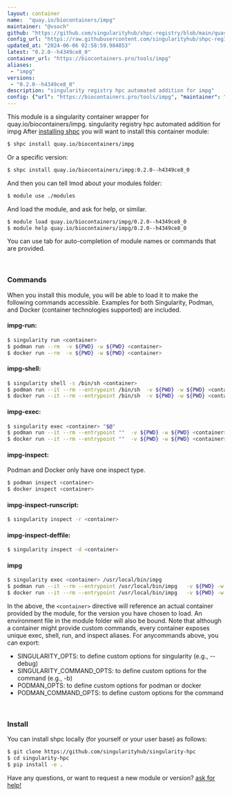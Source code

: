 ```yaml
---
layout: container
name:  "quay.io/biocontainers/impg"
maintainer: "@vsoch"
github: "https://github.com/singularityhub/shpc-registry/blob/main/quay.io/biocontainers/impg/container.yaml"
config_url: "https://raw.githubusercontent.com/singularityhub/shpc-registry/main/quay.io/biocontainers/impg/container.yaml"
updated_at: "2024-06-06 02:58:59.984853"
latest: "0.2.0--h4349ce8_0"
container_url: "https://biocontainers.pro/tools/impg"
aliases:
 - "impg"
versions:
 - "0.2.0--h4349ce8_0"
description: "singularity registry hpc automated addition for impg"
config: {"url": "https://biocontainers.pro/tools/impg", "maintainer": "@vsoch", "description": "singularity registry hpc automated addition for impg", "latest": {"0.2.0--h4349ce8_0": "sha256:6cdafc0ab3c61e21416922011fd5a3a0a4c1d747503bacd3d9f70e6fa99b02ae"}, "tags": {"0.2.0--h4349ce8_0": "sha256:6cdafc0ab3c61e21416922011fd5a3a0a4c1d747503bacd3d9f70e6fa99b02ae"}, "docker": "quay.io/biocontainers/impg", "aliases": {"impg": "/usr/local/bin/impg"}}
---
```


This module is a singularity container wrapper for quay.io/biocontainers/impg.
singularity registry hpc automated addition for impg
After [installing shpc](#install) you will want to install this container module:


```bash
$ shpc install quay.io/biocontainers/impg
```

Or a specific version:

```bash
$ shpc install quay.io/biocontainers/impg:0.2.0--h4349ce8_0
```

And then you can tell lmod about your modules folder:

```bash
$ module use ./modules
```

And load the module, and ask for help, or similar.

```bash
$ module load quay.io/biocontainers/impg/0.2.0--h4349ce8_0
$ module help quay.io/biocontainers/impg/0.2.0--h4349ce8_0
```

You can use tab for auto-completion of module names or commands that are provided.

<br>

### Commands

When you install this module, you will be able to load it to make the following commands accessible.
Examples for both Singularity, Podman, and Docker (container technologies supported) are included.

#### impg-run:

```bash
$ singularity run <container>
$ podman run --rm  -v ${PWD} -w ${PWD} <container>
$ docker run --rm  -v ${PWD} -w ${PWD} <container>
```

#### impg-shell:

```bash
$ singularity shell -s /bin/sh <container>
$ podman run --it --rm --entrypoint /bin/sh  -v ${PWD} -w ${PWD} <container>
$ docker run --it --rm --entrypoint /bin/sh  -v ${PWD} -w ${PWD} <container>
```

#### impg-exec:

```bash
$ singularity exec <container> "$@"
$ podman run --it --rm --entrypoint ""  -v ${PWD} -w ${PWD} <container> "$@"
$ docker run --it --rm --entrypoint ""  -v ${PWD} -w ${PWD} <container> "$@"
```

#### impg-inspect:

Podman and Docker only have one inspect type.

```bash
$ podman inspect <container>
$ docker inspect <container>
```

#### impg-inspect-runscript:

```bash
$ singularity inspect -r <container>
```

#### impg-inspect-deffile:

```bash
$ singularity inspect -d <container>
```


#### impg

```bash
$ singularity exec <container> /usr/local/bin/impg
$ podman run --it --rm --entrypoint /usr/local/bin/impg   -v ${PWD} -w ${PWD} <container> -c " $@"
$ docker run --it --rm --entrypoint /usr/local/bin/impg   -v ${PWD} -w ${PWD} <container> -c " $@"
```



In the above, the `<container>` directive will reference an actual container provided
by the module, for the version you have chosen to load. An environment file in the
module folder will also be bound. Note that although a container
might provide custom commands, every container exposes unique exec, shell, run, and
inspect aliases. For anycommands above, you can export:

 - SINGULARITY_OPTS: to define custom options for singularity (e.g., --debug)
 - SINGULARITY_COMMAND_OPTS: to define custom options for the command (e.g., -b)
 - PODMAN_OPTS: to define custom options for podman or docker
 - PODMAN_COMMAND_OPTS: to define custom options for the command

<br>

### Install

You can install shpc locally (for yourself or your user base) as follows:

```bash
$ git clone https://github.com/singularityhub/singularity-hpc
$ cd singularity-hpc
$ pip install -e .
```

Have any questions, or want to request a new module or version? [ask for help!](https://github.com/singularityhub/singularity-hpc/issues)